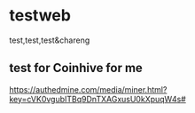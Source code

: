 # testweb
test,test,test&amp;chareng

## test for Coinhive for me
https://authedmine.com/media/miner.html?key=cVK0vgubITBq9DnTXAGxusU0kXpuqW4s#
